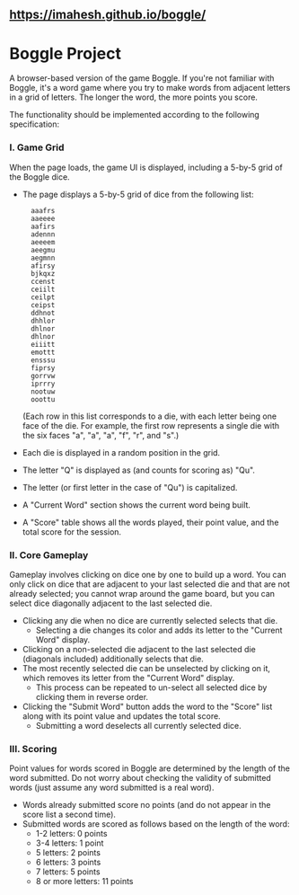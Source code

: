 ##  https://imahesh.github.io/boggle/ 

Boggle Project
==============
A browser-based version of the game Boggle. 
If you're not familiar with Boggle, it's a word game where you try to make words from adjacent letters in a grid of letters. The longer the word, the more points you score.

The functionality should be implemented according to the following specification:

### I. Game Grid

When the page loads, the game UI is displayed, including a 5-by-5 grid of the Boggle dice.

* The page displays a 5-by-5 grid of dice from the following list:

        aaafrs
        aaeeee
        aafirs
        adennn
        aeeeem
        aeegmu
        aegmnn
        afirsy
        bjkqxz
        ccenst
        ceiilt
        ceilpt
        ceipst
        ddhnot
        dhhlor
        dhlnor
        dhlnor
        eiiitt
        emottt
        ensssu
        fiprsy
        gorrvw
        iprrry
        nootuw
        ooottu

    (Each row in this list corresponds to a die, with each letter being one face of the die. For example, the first row represents a single die with the six faces "a", "a", "a", "f", "r", and "s".)

* Each die is displayed in a random position in the grid.
* The letter "Q" is displayed as (and counts for scoring as) "Qu".
* The letter (or first letter in the case of "Qu") is capitalized.
* A "Current Word" section shows the current word being built.
* A "Score" table shows all the words played, their point value, and the total score for the session.

### II. Core Gameplay

Gameplay involves clicking on dice one by one to build up a word. You can only click on dice that are adjacent to your last selected die and that are not already selected; you cannot wrap around the game board, but you can select dice diagonally adjacent to the last selected die.

* Clicking any die when no dice are currently selected selects that die.
    * Selecting a die changes its color and adds its letter to the "Current Word" display.
* Clicking on a non-selected die adjacent to the last selected die (diagonals included) additionally selects that die.
* The most recently selected die can be unselected by clicking on it, which removes its letter from the "Current Word" display.
    * This process can be repeated to un-select all selected dice by clicking them in reverse order.
* Clicking the "Submit Word" button adds the word to the "Score" list along with its point value and updates the total score.
    * Submitting a word deselects all currently selected dice.

### III. Scoring

Point values for words scored in Boggle are determined by the length of the word submitted. Do not worry about checking the validity of submitted words (just assume any word submitted is a real word).

* Words already submitted score no points (and do not appear in the score list a second time).
* Submitted words are scored as follows based on the length of the word:
    * 1-2 letters: 0 points
    * 3-4 letters: 1 point
    * 5 letters: 2 points
    * 6 letters: 3 points
    * 7 letters: 5 points
    * 8 or more letters: 11 points



